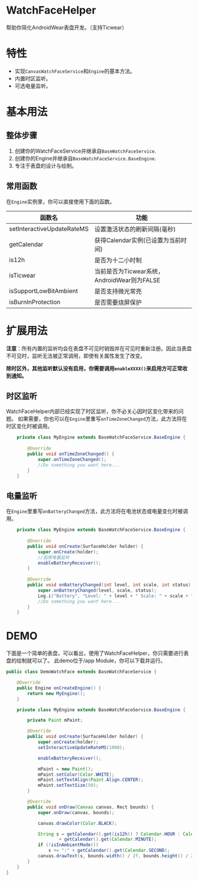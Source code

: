 # WatchFaceHelper
帮助你简化AndroidWear表盘开发。（支持Ticwear）

# 特性
- 实现`CanvasWatchFaceService`和`Engine`的基本方法。
- 内置时区监听。
- 可选电量监听。

# 基本用法

## 整体步骤
1. 创建你的WatchFaceService并继承自`BaseWatchFaceService`.
2. 创建你的Engine并继承自`BaseWatchFaceService.BaseEngine`.
3. 专注于表盘的设计与绘制。

## 常用函数
在`Engine`实例里，你可以直接使用下面的函数。

| 函数名                        | 功能                                |
| -------------------------- | --------------------------------- |
| setInteractiveUpdateRateMS | 设置激活状态的刷新间隔(毫秒)                   |
| getCalendar                | 获得Calendar实例(已设置为当前时间)            |
| is12h                      | 是否为十二小时制                          |
| isTicwear                  | 当前是否为Ticwear系统，AndroidWear则为FALSE |
| isSupportLowBitAmbient     | 是否支持微光常亮                          |
| isBurnInProtection         | 是否需要烧屏保护                          |

# 扩展用法
**注意**：所有内置的监听均会在表盘不可见时销毁并在可见时重新注册。因此当表盘不可见时，监听无法被正常调用，即使有关属性发生了改变。

**除时区外，其他监听默认没有启用，你需要调用`enableXXXX()`来启用方可正常收到通知。** 

## 时区监听
WatchFaceHelper内部已经实现了时区监听，你不必关心因时区变化带来的问题。
如果需要，你也可以在`Engine`里重写`onTimeZoneChanged`方法，此方法将在时区变化时被调用。
```java
    private class MyEngine extends BaseWatchFaceService.BaseEngine {
    
        @Override
        public void onTimeZoneChanged() {
            super.onTimeZoneChanged();
            //Do something you want here...
        }
    }
```

## 电量监听
在`Engine`里重写`onBatteryChanged`方法，此方法将在电池状态或电量变化时被调用。
```java
    private class MyEngine extends BaseWatchFaceService.BaseEngine {
    
        @Override
        public void onCreate(SurfaceHolder holder) {
            super.onCreate(holder);
            //启用电量监听
            enableBatteryReceiver();
        }
    
        @Override
        public void onBatteryChanged(int level, int scale, int status) {
            super.onBatteryChanged(level, scale, status);
            Log.i("Battery", "Level: " + level + " Scale: " + scale + " status: " + status);
            //Do something you want here...
        }
    }
```

# DEMO
下面是一个简单的表盘，可以看出，使用了WatchFaceHelper，你只需要进行表盘的绘制就可以了。
此demo位于/app Module，你可以下载并运行。
```java
public class DemoWatchFace extends BaseWatchFaceService {

    @Override
    public Engine onCreateEngine() {
        return new MyEngine();
    }

    private class MyEngine extends BaseWatchFaceService.BaseEngine {

        private Paint mPaint;

        @Override
        public void onCreate(SurfaceHolder holder) {
            super.onCreate(holder);
            setInteractiveUpdateRateMS(1000);

            enableBatteryReceiver();

            mPaint = new Paint();
            mPaint.setColor(Color.WHITE);
            mPaint.setTextAlign(Paint.Align.CENTER);
            mPaint.setTextSize(50);
        }

        @Override
        public void onDraw(Canvas canvas, Rect bounds) {
            super.onDraw(canvas, bounds);

            canvas.drawColor(Color.BLACK);

            String s = getCalendar().get(is12h() ? Calendar.HOUR : Calendar.HOUR_OF_DAY) + ":"
                    + getCalendar().get(Calendar.MINUTE);
            if (!isInAmbientMode())
                s += ":" + getCalendar().get(Calendar.SECOND);
            canvas.drawText(s, bounds.width() / 2f, bounds.height() / 2f, mPaint);
        }
    }
}
```
